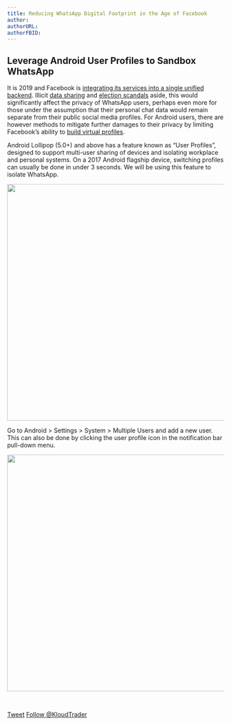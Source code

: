 ```yaml
---
title: Reducing WhatsApp Digital Footprint in the Age of Facebook
author: 
authorURL: 
authorFBID: 
---
```

## Leverage Android User Profiles to Sandbox WhatsApp

It is 2019 and Facebook is [integrating its services into a single unified backend](https://www.cnn.com/2019/01/25/tech/facebook-integrating-whatsapp-instagram-messenger/index.html). Illicit [data sharing](https://www.bbc.com/news/technology-46618582) and [election scandals](https://www.theguardian.com/news/2018/mar/17/cambridge-analytica-facebook-influence-us-election) aside, this would significantly affect the privacy of WhatsApp users, perhaps even more for those under the assumption that their personal chat data would remain separate from their public social media profiles. For Android users, there are however methods to mitigate further damages to their privacy by limiting Facebook’s ability to [build virtual profiles](https://www.recode.net/2018/4/20/17254312/facebook-shadow-profiles-data-collection-non-users-mark-zuckerberg).

Android Lollipop (5.0+) and above has a feature known as “User Profiles”, designed to support multi-user sharing of devices and isolating workplace and personal systems. On a 2017 Android flagship device, switching profiles can usually be done in under 3 seconds. We will be using this feature to isolate WhatsApp.

<p align="center">
<img width="600" height="550" src="https://raw.githubusercontent.com/KloudTrader/libkloudtrader-docs/master/website/static/img/whatsapp-security1.jpeg">
</p>

Go to Android > Settings > System > Multiple Users and add a new user. This can also be done by clicking the user profile icon in the notification bar pull-down menu.

<p align="center">
<img width="600" height="550" src="https://raw.githubusercontent.com/KloudTrader/libkloudtrader-docs/master/website/static/img/whatsapp-security2.jpeg">
</p>
<br>




<a href="https://twitter.com/share?ref_src=twsrc%5Etfw" class="twitter-share-button" data-show-count="false">Tweet</a><script async src="https://platform.twitter.com/widgets.js" charset="utf-8"></script>
<a href="https://twitter.com/KloudTrader?ref_src=twsrc%5Etfw" class="twitter-follow-button" data-show-count="false">Follow @KloudTrader</a><script async src="https://platform.twitter.com/widgets.js" charset="utf-8"></script>

<script src="//platform.linkedin.com/in.js" type="text/javascript"> lang: en_US</script>
<script type="IN/Share">